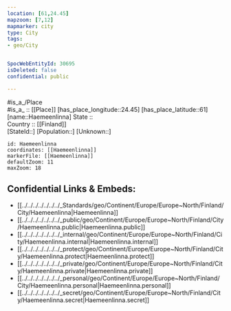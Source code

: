 ```yaml
---
location: [61,24.45] 
mapzoom: [7,12] 
mapmarker: city 
type: City
tags:
- geo/City


SpocWebEntityId: 30695
isDeleted: false
confidential: public

---
```

#is_a_/Place  
#is_a_ :: [[Place]] 
[has_place_longitude::24.45] 
[has_place_latitude::61] 
[name::Haemeenlinna] 
State ::  
Country :: [[Finland]]  
[StateId::] 
[Population::] 
[Unknown::] 


```leaflet
id: Haemeenlinna
coordinates: [[Haemeenlinna]] 
markerFile: [[Haemeenlinna]] 
defaultZoom: 11 
maxZoom: 18
```


## Confidential Links & Embeds: 
- [[../../../../../../../_Standards/geo/Continent/Europe/Europe~North/Finland/City/Haemeenlinna|Haemeenlinna]] 
- [[../../../../../../../_public/geo/Continent/Europe/Europe~North/Finland/City/Haemeenlinna.public|Haemeenlinna.public]] 
- [[../../../../../../../_internal/geo/Continent/Europe/Europe~North/Finland/City/Haemeenlinna.internal|Haemeenlinna.internal]] 
- [[../../../../../../../_protect/geo/Continent/Europe/Europe~North/Finland/City/Haemeenlinna.protect|Haemeenlinna.protect]] 
- [[../../../../../../../_private/geo/Continent/Europe/Europe~North/Finland/City/Haemeenlinna.private|Haemeenlinna.private]] 
- [[../../../../../../../_personal/geo/Continent/Europe/Europe~North/Finland/City/Haemeenlinna.personal|Haemeenlinna.personal]] 
- [[../../../../../../../_secret/geo/Continent/Europe/Europe~North/Finland/City/Haemeenlinna.secret|Haemeenlinna.secret]] 
